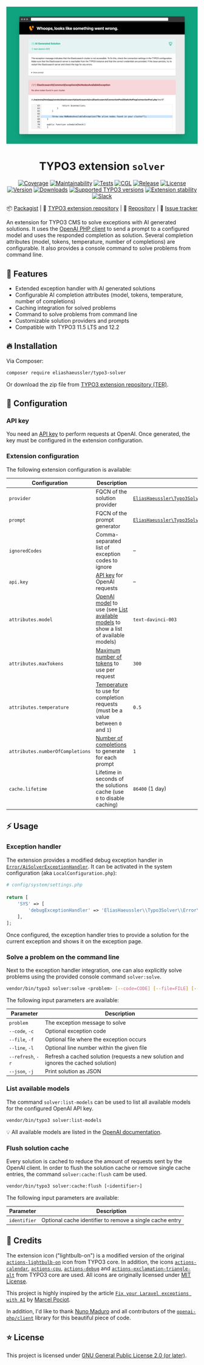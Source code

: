 <div align="center">

![Error page screenshot](Documentation/Images/Screenshots/ErrorPage.png)

# TYPO3 extension `solver`

[![Coverage](https://codecov.io/gh/eliashaeussler/typo3-solver/branch/main/graph/badge.svg?token=fj60tJlnHW)](https://codecov.io/gh/eliashaeussler/typo3-solver)
[![Maintainability](https://api.codeclimate.com/v1/badges/1dd3e21a767e5ffb03cf/maintainability)](https://codeclimate.com/github/eliashaeussler/typo3-solver/maintainability)
[![Tests](https://github.com/eliashaeussler/typo3-solver/actions/workflows/tests.yaml/badge.svg)](https://github.com/eliashaeussler/typo3-solver/actions/workflows/tests.yaml)
[![CGL](https://github.com/eliashaeussler/typo3-solver/actions/workflows/cgl.yaml/badge.svg)](https://github.com/eliashaeussler/typo3-solver/actions/workflows/cgl.yaml)
[![Release](https://github.com/eliashaeussler/typo3-solver/actions/workflows/release.yaml/badge.svg)](https://github.com/eliashaeussler/typo3-solver/actions/workflows/release.yaml)
[![License](http://poser.pugx.org/eliashaeussler/typo3-solver/license)](LICENSE.md)\
[![Version](https://shields.io/endpoint?url=https://typo3-badges.dev/badge/solver/version/shields)](https://extensions.typo3.org/extension/solver)
[![Downloads](https://shields.io/endpoint?url=https://typo3-badges.dev/badge/solver/downloads/shields)](https://extensions.typo3.org/extension/solver)
[![Supported TYPO3 versions](https://shields.io/endpoint?url=https://typo3-badges.dev/badge/solver/typo3/shields)](https://extensions.typo3.org/extension/solver)
[![Extension stability](https://shields.io/endpoint?url=https://typo3-badges.dev/badge/solver/stability/shields)](https://extensions.typo3.org/extension/solver)
[![Slack](https://img.shields.io/badge/slack-%23ext--solver-4a154b?logo=slack)](https://typo3.slack.com/archives/C04Q3440HS6)

📦&nbsp;[Packagist](https://packagist.org/packages/eliashaeussler/typo3-solver) |
🐥&nbsp;[TYPO3 extension repository](https://extensions.typo3.org/extension/solver) |
💾&nbsp;[Repository](https://github.com/eliashaeussler/typo3-solver) |
🐛&nbsp;[Issue tracker](https://github.com/eliashaeussler/typo3-solver/issues)

</div>

An extension for TYPO3 CMS to solve exceptions with AI generated solutions.
It uses the [OpenAI PHP client][1] to send a prompt to a configured model
and uses the responded completion as solution. Several completion attributes
(model, tokens, temperature, number of completions) are configurable. It also
provides a console command to solve problems from command line.

## 🚀 Features

* Extended exception handler with AI generated solutions
* Configurable AI completion attributes (model, tokens, temperature, number of completions)
* Caching integration for solved problems
* Command to solve problems from command line
* Customizable solution providers and prompts
* Compatible with TYPO3 11.5 LTS and 12.2

## 🔥 Installation

Via Composer:

```bash
composer require eliashaeussler/typo3-solver
```

Or download the zip file from
[TYPO3 extension repository (TER)](https://extensions.typo3.org/extension/solver).

## 📂 Configuration

### API key

You need an [API key][2] to perform requests at OpenAI. Once generated,
the key must be configured in the extension configuration.

### Extension configuration

The following extension configuration is available:

| Configuration                    | Description                                                                                                        | Default value                                                              |
|----------------------------------|--------------------------------------------------------------------------------------------------------------------|----------------------------------------------------------------------------|
| `provider`                       | FQCN of the solution provider                                                                                      | [`EliasHaeussler\Typo3Solver\Solution\Provider\OpenAISolutionProvider`][3] |
| `prompt`                         | FQCN of the prompt generator                                                                                       | [`EliasHaeussler\Typo3Solver\Prompt\DefaultPrompt`][4]                     |
| `ignoredCodes`                   | Comma-separated list of exception codes to ignore                                                                  | –                                                                          |
| `api.key`                        | [API key](#api-key) for OpenAI requests                                                                            | –                                                                          |
| `attributes.model`               | [OpenAI model][13] to use (see [List available models](#list-available-models) to show a list of available models) | `text-davinci-003`                                                         |
| `attributes.maxTokens`           | [Maximum number of tokens][14] to use per request                                                                  | `300`                                                                      |
| `attributes.temperature`         | [Temperature][15] to use for completion requests (must be a value between `0` and `1`)                             | `0.5`                                                                      |
| `attributes.numberOfCompletions` | [Number of completions][16] to generate for each prompt                                                            | `1`                                                                        |
| `cache.lifetime`                 | Lifetime in seconds of the solutions cache (use `0` to disable caching)                                            | `86400` (1 day)                                                            |

## ⚡ Usage

### Exception handler

The extension provides a modified debug exception handler in [`Error/AiSolverExceptionHandler`][5].
It can be activated in the system configuration (aka `LocalConfiguration.php`):

```php
# config/system/settings.php

return [
    'SYS' => [
        'debugExceptionHandler' => 'EliasHaeussler\\Typo3Solver\\Error\\AiSolverExceptionHandler',
    ],
];
```

Once configured, the exception handler tries to provide a solution for the
current exception and shows it on the exception page.

### Solve a problem on the command line

Next to the exception handler integration, one can also explicitly solve
problems using the provided console command `solver:solve`.

```bash
vendor/bin/typo3 solver:solve <problem> [--code=CODE] [--file=FILE] [--line=LINE] [--refresh] [--json]
```

The following input parameters are available:

| Parameter         | Description                                                                         |
|-------------------|-------------------------------------------------------------------------------------|
| `problem`         | The exception message to solve                                                      |
| `--code`, `-c`    | Optional exception code                                                             |
| `--file`, `-f`    | Optional file where the exception occurs                                            |
| `--line`, `-l`    | Optional line number within the given file                                          |
| `--refresh`, `-r` | Refresh a cached solution (requests a new solution and ignores the cached solution) |
| `--json`, `-j`    | Print solution as JSON                                                              |

### List available models

The command `solver:list-models` can be used to list all available models
for the configured OpenAI API key.

```bash
vendor/bin/typo3 solver:list-models
```

💡 All available models are listed in the [OpenAI documentation][13].

### Flush solution cache

Every solution is cached to reduce the amount of requests sent by
the OpenAI client. In order to flush the solution cache or remove
single cache entries, the command `solver:cache:flush` cam be used.

```bash
vendor/bin/typo3 solver:cache:flush [<identifier>]
```

The following input parameters are available:

| Parameter    | Description                                              |
|--------------|----------------------------------------------------------|
| `identifier` | Optional cache identifier to remove a single cache entry |

## 💎 Credits

The extension icon ("lightbulb-on") is a modified version of the original
[`actions-lightbulb-on`][6] icon from TYPO3 core. In addition, the icons
[`actions-calendar`][7], [`actions-cpu`][8], [`actions-debug`][17] and
[`actions-exclamation-triangle-alt`][18] from TYPO3 core are used. All icons
are originally licensed under [MIT License][9].

This project is highly inspired by the article [`Fix your Laravel exceptions with AI`][10]
by [Marcel Pociot][11].

In addition, I'd like to thank [Nuno Maduro][12] and all contributors
of the [`openai-php/client`][1] library for this beautiful piece of code.

## ⭐ License

This project is licensed under [GNU General Public License 2.0 (or later)](LICENSE.md).

[1]: https://github.com/openai-php/client
[2]: https://platform.openai.com/account/api-keys
[3]: Classes/ProblemSolving/Solution/Provider/OpenAISolutionProvider.php
[4]: Classes/ProblemSolving/Solution/Prompt/DefaultPrompt.php
[5]: Classes/Error/AiSolverExceptionHandler.php
[6]: https://typo3.github.io/TYPO3.Icons/icons/actions/actions-lightbulb-on.html
[7]: https://typo3.github.io/TYPO3.Icons/icons/actions/actions-calendar.html
[8]: https://typo3.github.io/TYPO3.Icons/icons/actions/actions-cpu.html
[9]: https://github.com/TYPO3/TYPO3.Icons/blob/main/LICENSE
[10]: https://beyondco.de/blog/ai-powered-error-solutions-for-laravel
[11]: https://pociot.dev/
[12]: https://nunomaduro.com/
[13]: https://platform.openai.com/docs/models
[14]: https://platform.openai.com/docs/api-reference/completions/create#completions/create-max_tokens
[15]: https://platform.openai.com/docs/api-reference/completions/create#completions/create-temperature
[16]: https://platform.openai.com/docs/api-reference/completions/create#completions/create-n
[17]: https://typo3.github.io/TYPO3.Icons/icons/actions/actions-debug.html
[18]: https://typo3.github.io/TYPO3.Icons/icons/actions/actions-exclamation-triangle-alt.html
